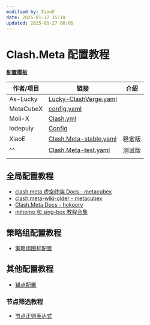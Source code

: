 ```yaml
---
modified by: XiaoE
date: 2025-01-17 15:18
updated: 2025-01-27 00:05
---
```

# Clash.Meta 配置教程

[**配置模板**](https://github.com/LaolunsiG/XiaoE_PCR/tree/main/Config_File/Clash.Meta/Config)

| 作者/项目     | 链接                                                                                                                                      | 介绍  |
| --------- | --------------------------------------------------------------------------------------------------------------------------------------- | --- |
| As-Lucky  | [Lucky-ClashVerge.yaml](https://raw.githubusercontent.com/As-Lucky/Lucky/main/Lucky-ClashVerge.yaml)                                    |     |
| MetaCubeX | [config.yaml](https://github.com/MetaCubeX/mihomo/blob/Meta/docs/config.yaml)                                                           |     |
| Moli-X    | [Clash.yml](https://github.com/Moli-X/Resources/raw/main/Clash/Clash.yml)                                                               |     |
| lodepuly  | [Config](https://gitlab.com/lodepuly/vpn_tool/-/tree/master/Tool/Clash/Config)                                                          |     |
| XiaoE     | [Clash.Meta-stable.yaml](https://raw.githubusercontent.com/LaolunsiG/PCR/refs/heads/main/Config_File/Clash.Meta/Clash.Meta-stable.yaml) | 稳定版 |
| ^^        | [Clash.Meta-test.yaml](https://raw.githubusercontent.com/LaolunsiG/PCR/refs/heads/main/Config_File/Clash.Meta/Clash.Meta-test.yaml)     | 测试版 |
|           |                                                                                                                                         |     |

## 全局配置教程
- [clash.meta 虚空终端 Docs - metacubex](https://wiki.metacubex.one/)
- [clash.meta-wiki-older - metacubex](https://clash-meta.gitbook.io/clash.meta-wiki-older)
- [Clash.Meta Docs - hokoory](https://hokoory.github.io/clash-mate-doc/)
- [mihomo 和 sing-box 教程合集](https://proxy-tutorials.dustinwin.top/)

## 策略组配置教程
- [策略组图标配置](https://github.com/LaolunsiG/PCR/blob/main/Agency_Wiki/%E4%BB%A3%E7%90%86%E5%B7%A5%E5%85%B7%E9%85%8D%E7%BD%AE%E6%95%99%E7%A8%8B/Clash.Meta%20%E9%85%8D%E7%BD%AE%E6%95%99%E7%A8%8B/%E4%BB%A3%E7%90%86%E7%BB%84%E5%9B%BE%E6%A0%87%E9%85%8D%E7%BD%AE.md)

## 其他配置教程
- [锚点配置](https://github.com/LaolunsiG/PCR/blob/main/Agency_Wiki/%E4%BB%A3%E7%90%86%E5%B7%A5%E5%85%B7%E9%85%8D%E7%BD%AE%E6%95%99%E7%A8%8B/Clash.Meta%20%E9%85%8D%E7%BD%AE%E6%95%99%E7%A8%8B/%E9%94%9A%E7%82%B9%E9%85%8D%E7%BD%AE.md)

### 节点筛选教程
- [节点正则表达式](https://github.com/LaolunsiG/PCR/blob/main/Agency_Wiki/%E8%8A%82%E7%82%B9%E7%9A%84%E6%AD%A3%E5%88%99%E8%A1%A8%E8%BE%BE%E5%BC%8F.md)
